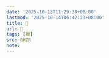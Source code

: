 ```yaml
---
date: '2025-10-13T11:29:30+08:00'
lastmod: '2025-10-14T06:42:23+08:00'
title: 󰡳
url: 󰡳
tags: [撮]
src: GHZR
note:
---
```

